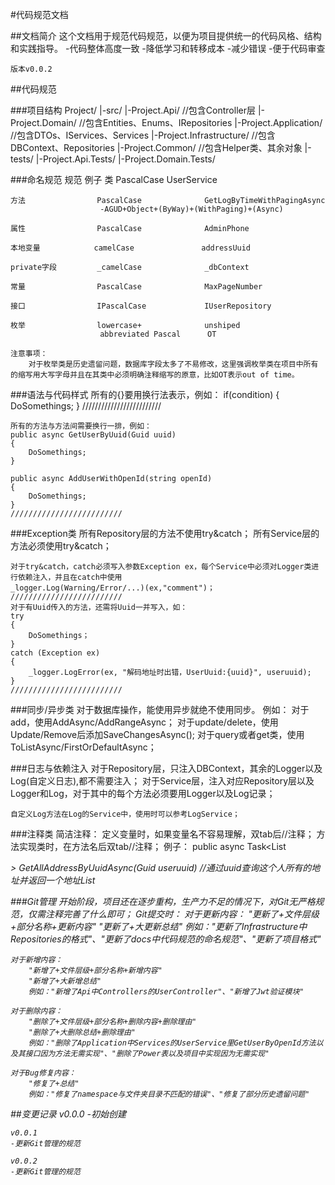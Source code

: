 #代码规范文档

##文档简介
    这个文档用于规范代码规范，以便为项目提供统一的代码风格、结构和实践指导。
    -代码整体高度一致
    -降低学习和转移成本
    -减少错误
    -便于代码审查

    版本v0.0.2

##代码规范

###项目结构
    Project/
    |-src/
        |-Project.Api/                  //包含Controller层
        |-Project.Domain/               //包含Entities、Enums、IRepositories
        |-Project.Application/          //包含DTOs、IServices、Services
        |-Project.Infrastructure/       //包含DBContext、Repositories
        |-Project.Common/               //包含Helper类、其余对象
    |-tests/
        |-Project.Api.Tests/
        |-Project.Domain.Tests/

###命名规范
                        规范                    例子
    类                  PascalCase              UserService

    方法                PascalCase              GetLogByTimeWithPagingAsync
                        -AGUD+Object+(ByWay)+(WithPaging)+(Async)

    属性                PascalCase              AdminPhone

    本地变量            camelCase               addressUuid

    private字段         _camelCase              _dbContext

    常量                PascalCase              MaxPageNumber

    接口                IPascalCase             IUserRepository

    枚举                lowercase+              unshiped
                        abbreviated Pascal      OT        
    
    注意事项：
        对于枚举类是历史遗留问题，数据库字段太多了不易修改，这里强调枚举类在项目中所有的缩写用大写字母并且在其类中必须明确注释缩写的原意，比如OT表示out of time。

###语法与代码样式
    所有的{}要用换行法表示，例如：
    if(condition)
    {
        DoSomethings;
    }
    /////////////////////////

    所有的方法与方法间需要换行一排，例如：
    public async GetUserByUuid(Guid uuid)
    {
        DoSomethings;
    }

    public async AddUserWithOpenId(string openId)
    {
        DoSomethings;
    }
    /////////////////////////

###Exception类
    所有Repository层的方法不使用try&catch；
    所有Service层的方法必须使用try&catch；

    对于try&catch，catch必须写入参数Exception ex，每个Service中必须对Logger类进行依赖注入，并且在catch中使用
    _logger.Log(Warning/Error/...)(ex,"comment")；
    /////////////////////////
    对于有Uuid传入的方法，还需将Uuid一并写入，如：
    try
    {
        DoSomethings；
    }
    catch (Exception ex)
    {
        _logger.LogError(ex, "解码地址时出错，UserUuid:{uuid}", useruuid);
    }
    /////////////////////////

###同步/异步类
    对于数据库操作，能使用异步就绝不使用同步。
    例如：
        对于add，使用AddAsync/AddRangeAsync；
        对于update/delete，使用Update/Remove后添加SaveChangesAsync();
        对于query或者get类，使用ToListAsync/FirstOrDefaultAsync；

###日志与依赖注入
    对于Repository层，只注入DBContext，其余的Logger以及Log(自定义日志),都不需要注入；
    对于Service层，注入对应Repository层以及Logger和Log，对于其中的每个方法必须要用Logger以及Log记录；

    自定义Log方法在Log的Service中，使用时可以参考LogService；

###注释类
    简洁注释：
    定义变量时，如果变量名不容易理解，双tab后//注释；
    方法实现类时，在方法名后双tab//注释；
    例子：
    public async Task<List<Address>> GetAllAddressByUuidAsync(Guid useruuid)        //通过uuid查询这个人所有的地址并返回一个地址List

###Git管理
    开始阶段，项目还在逐步重构，生产力不足的情况下，对Git无严格规范，仅需注释完善了什么即可；
    Git提交时：
    对于更新内容：
        "更新了+文件层级+部分名称+更新内容"
        "更新了+大更新总结"
        例如："更新了Infrastructure中Repositories的格式"、"更新了docs中代码规范的命名规范"、"更新了项目格式"
    
    对于新增内容：
        "新增了+文件层级+部分名称+新增内容"
        "新增了+大新增总结"
        例如："新增了Api中Controllers的UserController"、"新增了Jwt验证模块"

    对于删除内容：
        "删除了+文件层级+部分名称+删除内容+删除理由"
        "删除了+大删除总结+删除理由"
        例如："删除了Application中Services的UserService里GetUserByOpenId方法以及其接口因为方法无需实现"、"删除了Power表以及项目中实现因为无需实现"

    对于Bug修复内容：
        "修复了+总结"
        例如："修复了namespace与文件夹目录不匹配的错误"、"修复了部分历史遗留问题"

##变更记录
    v0.0.0
    -初始创建

    v0.0.1
    -更新Git管理的规范

    v0.0.2
    -更新Git管理的规范
